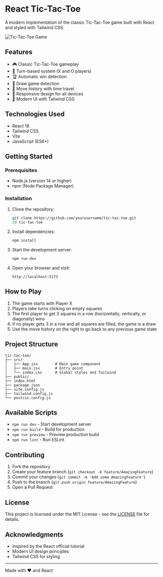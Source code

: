 # React Tic-Tac-Toe

A modern implementation of the classic Tic-Tac-Toe game built with React and styled with Tailwind CSS.

![Tic-Tac-Toe Game](screenshot.png)

## Features

- 🎮 Classic Tic-Tac-Toe gameplay
- 🎯 Turn-based system (X and O players)
- 🏆 Automatic win detection
- 🤝 Draw game detection
- 📜 Move history with time travel
- 📱 Responsive design for all devices
- 🎨 Modern UI with Tailwind CSS

## Technologies Used

- React 18
- Tailwind CSS
- Vite
- JavaScript (ES6+)

## Getting Started

### Prerequisites

- Node.js (version 14 or higher)
- npm (Node Package Manager)

### Installation

1. Clone the repository:
   ```bash
   git clone https://github.com/yourusername/tic-tac-toe.git
   cd tic-tac-toe
   ```

2. Install dependencies:
   ```bash
   npm install
   ```

3. Start the development server:
   ```bash
   npm run dev
   ```

4. Open your browser and visit:
   ```
   http://localhost:5173
   ```

## How to Play

1. The game starts with Player X
2. Players take turns clicking on empty squares
3. The first player to get 3 squares in a row (horizontally, vertically, or diagonally) wins
4. If no player gets 3 in a row and all squares are filled, the game is a draw
5. Use the move history on the right to go back to any previous game state

## Project Structure

```
tic-tac-toe/
├── src/
│   ├── App.jsx        # Main game component
│   ├── main.jsx       # Entry point
│   └── index.css      # Global styles and Tailwind
├── public/
├── index.html
├── package.json
├── vite.config.js
├── tailwind.config.js
└── postcss.config.js
```

## Available Scripts

- `npm run dev` - Start development server
- `npm run build` - Build for production
- `npm run preview` - Preview production build
- `npm run lint` - Run ESLint

## Contributing

1. Fork the repository
2. Create your feature branch (`git checkout -b feature/AmazingFeature`)
3. Commit your changes (`git commit -m 'Add some AmazingFeature'`)
4. Push to the branch (`git push origin feature/AmazingFeature`)
5. Open a Pull Request

## License

This project is licensed under the MIT License - see the [LICENSE](LICENSE) file for details.

## Acknowledgments

- Inspired by the React official tutorial
- Modern UI design principles
- Tailwind CSS for styling

---
Made with ❤️ and React
